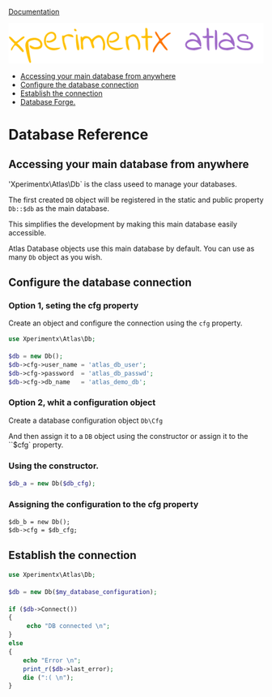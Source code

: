[Documentation](README.md) 

![xperimentx atlas](images/atlas.png) 

* [Accessing your main database from anywhere](#accessing-your-main-database-from-anywhere)
* [Configure the database connection](#configure-the-database-connection)
* [Establish the connection](#establish-the-connection)
* [Database Forge.](Database-forge.md)


# Database Reference
## Accessing your main database from anywhere

'Xperimentx\Atlas\Db` is the class useed to manage your databases.

The first created `DB` object will be registered in the static and public property `Db::$db` as the main database.

This simplifies the development by making this main database easily accessible.

Atlas Database objects use this main database by default. 
You can use as many `Db` object as you wish.


## Configure the database connection

### Option 1, seting the cfg property

Create an object and configure the connection using the `cfg` property.

```php
use Xperimentx\Atlas\Db;

$db = new Db();
$db->cfg->user_name = 'atlas_db_user';
$db->cfg->password  = 'atlas_db_passwd';
$db->cfg->db_name   = 'atlas_demo_db';
```

### Option 2, whit a configuration object

Create a database configuration object `Db\Cfg`

And then assign it to a `DB` object using the constructor or assign it to the ``$cfg` property.
### Using the constructor.

```php
$db_a = new Db($db_cfg);
```

### Assigning the configuration to the cfg property

```
$db_b = new Db();
$db->cfg = $db_cfg;
````



## Establish the connection

```php
use Xperimentx\Atlas\Db;

$db = new Db($my_database_configuration);

if ($db->Connect())
{
     echo "DB connected \n";
}
else
{
    echo "Error \n";
    print_r($db->last_error);
    die (":( \n");
}
```
